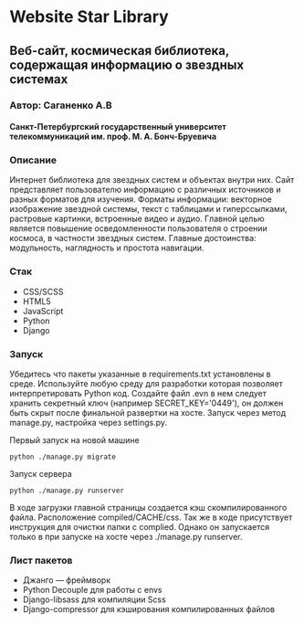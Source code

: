 # Website Star Library

## Веб-сайт, космическая библиотека, содержащая информацию о звездных системах

### Автор: Саганенко А.В

#### Санкт-Петербургский государственный университет телекоммуникаций им. проф. М. А. Бонч-Бруевича

### Описание

Интернет библиотека для звездных систем и объектах внутри них. Сайт представляет пользователю информацию с различных источников и разных форматов для изучения. Форматы информации: векторное изображение звездной системы, текст с таблицами и гиперссылками, растровые картинки, встроенные видео и аудио. Главной целью является повышение осведомленности пользователя о строении космоса, в частности звездных систем. Главные достоинства: модульность, наглядность и простота навигации.

### Стак

* CSS/SCSS
* HTML5
* JavaScript
* Python
* Django

### Запуск

Убедитесь что пакеты указанные в requirements.txt установлены в среде. Используйте любую среду для разработки которая позволяет интерпретировать Python код. Создайте файл .evn в нем следует хранить секретный ключ (например SECRET_KEY='0449'), он должен быть скрыт после финальной развертки на хосте. Запуск через метод manage.py, настройка через settings.py.

Первый запуск на новой машине

``` python3
python ./manage.py migrate
```

Запуск сервера

``` python3
python ./manage.py runserver
```

В ходе загрузки главной страницы создается кэш скомпилированного файла. Расположение compiled/CACHE/css. Так же в коде присутствует инструкция для очистки папки с complied. Однако он запускается только в при запуске на хосте через ./manage.py runserver.

### Лист пакетов

* Джанго — фреймворк
* Python Decouple для работы с envs
* Django-libsass для компиляции Scss
* Django-compressor для кэширования компилированных файлов
